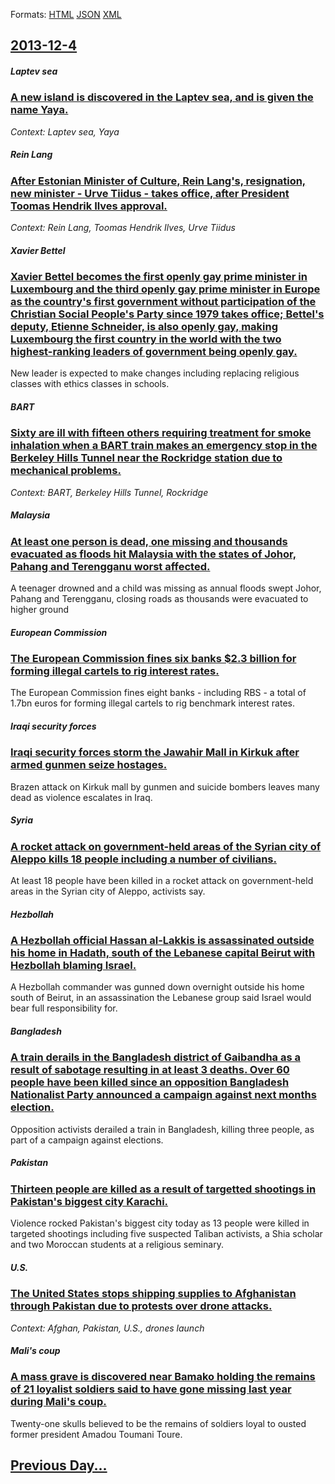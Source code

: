 
Formats: [HTML](2013/12/4/index.html)  [JSON](2013/12/4/index.json)  [XML](2013/12/4/index.xml)  

## [2013-12-4](/news/2013/12/4/index.md)

##### Laptev sea
### [A new island is discovered in the Laptev sea, and is given the name Yaya. ](/news/2013/12/4/a-new-island-is-discovered-in-the-laptev-sea-and-is-given-the-name-yaya.md)
_Context: Laptev sea, Yaya_

##### Rein Lang
### [After Estonian Minister of Culture, Rein Lang's, resignation, new minister - Urve Tiidus - takes office, after President Toomas Hendrik Ilves approval. ](/news/2013/12/4/after-estonian-minister-of-culture-rein-langa-s-resignation-new-minister-urve-tiidus-takes-office-after-president-toomas-hendrik-ilv.md)
_Context: Rein Lang, Toomas Hendrik Ilves, Urve Tiidus_

##### Xavier Bettel
### [Xavier Bettel becomes the first openly gay prime minister in Luxembourg and the third openly gay prime minister in Europe as the country's first government without participation of the Christian Social People's Party since 1979 takes office; Bettel's deputy, Etienne Schneider, is also openly gay, making Luxembourg the first country in the world with the two highest-ranking leaders of government being openly gay. ](/news/2013/12/4/xavier-bettel-becomes-the-first-openly-gay-prime-minister-in-luxembourg-and-the-third-openly-gay-prime-minister-in-europe-as-the-country-s-f.md)
New leader is expected to make changes including replacing religious classes with ethics classes in schools.

##### BART
### [Sixty are ill with fifteen others requiring treatment for smoke inhalation when a BART train makes an emergency stop in the Berkeley Hills Tunnel near the Rockridge station due to mechanical problems. ](/news/2013/12/4/sixty-are-ill-with-fifteen-others-requiring-treatment-for-smoke-inhalation-when-a-bart-train-makes-an-emergency-stop-in-the-berkeley-hills-t.md)
_Context: BART, Berkeley Hills Tunnel, Rockridge_

##### Malaysia
### [At least one person is dead, one missing and thousands evacuated as floods hit Malaysia with the states of Johor, Pahang and Terengganu worst affected. ](/news/2013/12/4/at-least-one-person-is-dead-one-missing-and-thousands-evacuated-as-floods-hit-malaysia-with-the-states-of-johor-pahang-and-terengganu-wors.md)
A teenager drowned and a child was missing as annual floods swept Johor, Pahang and Terengganu, closing roads as thousands were evacuated to higher ground

##### European Commission
### [The European Commission fines six banks $2.3 billion for forming illegal cartels to rig interest rates. ](/news/2013/12/4/the-european-commission-fines-six-banks-2-3-billion-for-forming-illegal-cartels-to-rig-interest-rates.md)
The European Commission fines eight banks - including RBS - a total of 1.7bn euros for forming illegal cartels to rig benchmark interest rates.

##### Iraqi security forces
### [Iraqi security forces storm the Jawahir Mall in Kirkuk after armed gunmen seize hostages. ](/news/2013/12/4/iraqi-security-forces-storm-the-jawahir-mall-in-kirkuk-after-armed-gunmen-seize-hostages.md)
Brazen attack on Kirkuk mall by gunmen and suicide bombers leaves many dead as violence escalates in Iraq.

##### Syria
### [A rocket attack on government-held areas of the Syrian city of Aleppo kills 18 people including a number of civilians. ](/news/2013/12/4/a-rocket-attack-on-government-held-areas-of-the-syrian-city-of-aleppo-kills-18-people-including-a-number-of-civilians.md)
At least 18 people have been killed in a rocket attack on government-held areas in the Syrian city of Aleppo, activists say.

##### Hezbollah
### [A Hezbollah official Hassan al-Lakkis is assassinated outside his home in Hadath, south of the Lebanese capital Beirut with Hezbollah blaming Israel. ](/news/2013/12/4/a-hezbollah-official-hassan-al-lakkis-is-assassinated-outside-his-home-in-hadath-south-of-the-lebanese-capital-beirut-with-hezbollah-blamin.md)
A Hezbollah commander was gunned down overnight outside his home south of Beirut, in an assassination the Lebanese group said Israel would bear full responsibility for.

##### Bangladesh
### [A train derails in the Bangladesh district of Gaibandha as a result of sabotage resulting in at least 3 deaths. Over 60 people have been killed since an opposition Bangladesh Nationalist Party announced a campaign against next months election. ](/news/2013/12/4/a-train-derails-in-the-bangladesh-district-of-gaibandha-as-a-result-of-sabotage-resulting-in-at-least-3-deaths-over-60-people-have-been-kil.md)
Opposition activists derailed a train in Bangladesh, killing three people, as part of a campaign against elections. 

##### Pakistan
### [Thirteen people are killed as a result of targetted shootings in Pakistan's biggest city Karachi. ](/news/2013/12/4/thirteen-people-are-killed-as-a-result-of-targetted-shootings-in-pakistan-s-biggest-city-karachi.md)
Violence rocked Pakistan&#039;s biggest city today as 13 people were killed in targeted shootings including five suspected Taliban activists, a Shia scholar and two Moroccan students at a religious seminary.

##### U.S.
### [The United States stops shipping supplies to Afghanistan through Pakistan due to protests over drone attacks. ](/news/2013/12/4/the-united-states-stops-shipping-supplies-to-afghanistan-through-pakistan-due-to-protests-over-drone-attacks.md)
_Context: Afghan, Pakistan, U.S., drones launch_

##### Mali's coup
### [A mass grave is discovered near Bamako holding the remains of 21 loyalist soldiers said to have gone missing last year during Mali's coup. ](/news/2013/12/4/a-mass-grave-is-discovered-near-bamako-holding-the-remains-of-21-loyalist-soldiers-said-to-have-gone-missing-last-year-during-mali-s-coup.md)
Twenty-one skulls believed to be the remains of soldiers loyal to ousted former president Amadou Toumani Toure.

## [Previous Day...](/news/2013/12/3/index.md)

